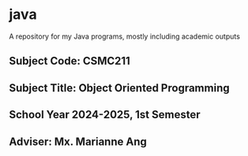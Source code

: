 # java
A repository for my Java programs, mostly including academic outputs

## Subject Code: CSMC211
## Subject Title: Object Oriented Programming

## School Year 2024-2025, 1st Semester
## Adviser: Mx. Marianne Ang